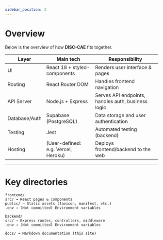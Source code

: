 ```yaml
---
sidebar_position: 2
---
```


# Overview

Below is the overview of how **DISC-CAE** fits together.

| Layer          | Main tech                  | Responsibility                          |
|----------------|---------------------------|------------------------------------------|
| UI             | React 18 + styled-components | Renders user interface & pages        |
| Routing        | React Router DOM           | Handles frontend navigation              |
| API Server     | Node.js + Express          | Serves API endpoints, handles auth, business logic |
| Database/Auth  | Supabase (PostgreSQL)      | Data storage and user authentication     |
| Testing        | Jest                       | Automated testing (backend)              |
| Hosting        | (User-defined: e.g. Vercel, Heroku) | Deploys frontend/backend to the web |

---

# Key directories
```
frontend/
src/ → React pages & components
public/ → Static assets (favicon, manifest, etc.)
.env → (Not committed) Environment variables
```
```
backend/
src/ → Express routes, controllers, middleware
.env → (Not committed) Environment variables
```
```
docs/ → Markdown documentation (this site)
```